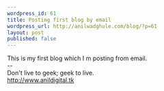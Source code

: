 ```yaml
--- 
wordpress_id: 61
title: Posting first blog by email
wordpress_url: http://anilwadghule.com/blog/?p=61
layout: post
published: false
---
```

This is my first blog which I m posting from email.<br />--<br />Don't live to geek; geek to live.<br />http://www.anildigital.tk
